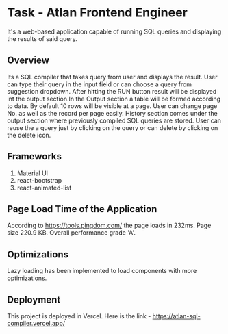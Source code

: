 
# Task - Atlan Frontend Engineer

It's a web-based application capable of running SQL queries and displaying the results of said query.


## Overview 
Its a SQL compiler that takes query from user and displays the result. 
User can type their query in the input field or can choose a query from 
suggestion dropdown. After hitting the RUN button result will be
displayed int the output section.In the Output section a table will be
formed according to data. By default 10 rows will be visible at a page. 
User can change page No. as well as the record per page easily. 
History section comes under the output section where previously 
compiled SQL queries are stored. User can reuse the a query just by 
clicking on the query or can delete by clicking on the delete icon.
## Frameworks
1. Material UI
2. react-bootstrap
3. react-animated-list
## Page Load Time of the Application
According to https://tools.pingdom.com/ the page loads in 232ms. Page size 220.9 KB. Overall performance grade 'A'.
## Optimizations 
Lazy loading has been implemented to load components with more optimizations.
## Deployment

This project is deployed in Vercel.
Here is the link - https://atlan-sql-compiler.vercel.app/

